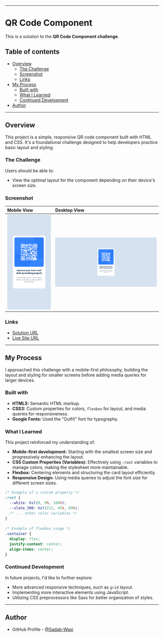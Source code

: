 
-----

# QR Code Component

This is a solution to the **QR Code Component challenge**.

## Table of contents

  - [Overview](#overview)
      - [The Challenge](#the-challenge)
      - [Screenshot](#screenshot)
      - [Links](#links)
  - [My Process](#my-process)
      - [Built with](#built-with)
      - [What I Learned](#what-i-learned)
      - [Continued Development](#continued-development)
  - [Author](#author)

-----

## Overview

This project is a simple, responsive QR code component built with HTML and CSS. It's a foundational challenge designed to help developers practice basic layout and styling.

### The Challenge

Users should be able to:

  - View the optimal layout for the component depending on their device's screen size.

### Screenshot

| Mobile View | Desktop View |
| :--- | :--- |
| ![Mobile preview](./preview/mobile.png) | ![Desktop preview](./preview/desktop.png) |

### Links

  - [Solution URL](https://github.com/Sadab-Wasi/QR-code-component/blob/main/index.html)
  - [Live Site URL](https://qr-code-component-theta-murex.vercel.app/)

-----

## My Process

I approached this challenge with a mobile-first philosophy, building the layout and styling for smaller screens before adding media queries for larger devices.

### Built with

  - **HTML5:** Semantic HTML markup.
  - **CSS3:** Custom properties for colors, `flexbox` for layout, and media queries for responsiveness.
  - **Google Fonts:** Used the "Outfit" font for typography.

### What I Learned

This project reinforced my understanding of:

  - **Mobile-first development:** Starting with the smallest screen size and progressively enhancing the layout.
  - **CSS Custom Properties (Variables):** Effectively using `:root` variables to manage colors, making the stylesheet more maintainable.
  - **Flexbox:** Centering elements and structuring the card layout efficiently.
  - **Responsive Design:** Using media queries to adjust the font size for different screen sizes.

<!-- end list -->

```css
/* Example of a custom property */
:root {
  --white: hsl(0, 0%, 100%);
  --slate_300: hsl(212, 45%, 89%);
  /* ... other color variables */
}

/* Example of flexbox usage */
.container {
  display: flex;
  justify-content: center;
  align-items: center;
}
```

### Continued Development

In future projects, I'd like to further explore:

  - More advanced responsive techniques, such as `grid` layout.
  - Implementing more interactive elements using JavaScript.
  - Utilizing CSS preprocessors like Sass for better organization of styles.

-----

## Author

  - GitHub Profile - [@Sadab-Wasi](https://github.com/Sadab-Wasi)